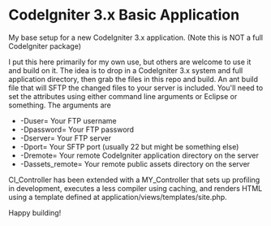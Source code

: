 CodeIgniter 3.x Basic Application
========

My base setup for a new CodeIgniter 3.x application. (Note this is NOT a full CodeIgniter package)

I put this here primarily for my own use, but others are welcome to use it and
build on it. The idea is to drop in a CodeIgniter 3.x system and full application
directory, then grab the files in this repo and build. An ant build file that will
SFTP the changed files to your server is included. You'll need to set the attributes using
either command line arguments or Eclipse or something. The arguments are
* -Duser= Your FTP username
* -Dpassword= Your FTP password
* -Dserver= Your FTP server
* -Dport= Your SFTP port (usually 22 but might be something else)
* -Dremote= Your remote CodeIgniter application directory on the server
* -Dassets_remote= Your remote public assets directory on the server

CI_Controller has been extended with a MY_Controller that sets up profiling
in development, executes a less compiler using caching, and renders HTML using
a template defined at application/views/templates/site.php.

Happy building!

